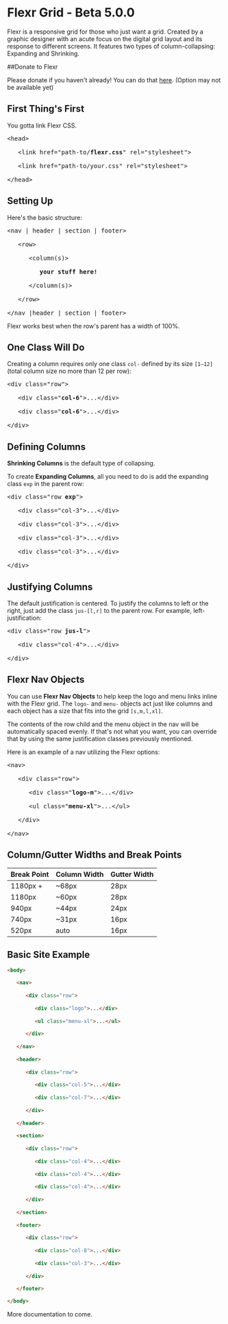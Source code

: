 # Flexr Grid - Beta 5.0.0

Flexr is a responsive grid for those who just want a grid. Created by a graphic designer with an acute focus on the digital grid layout and its response to different screens. It features two types of column-collapsing: Expanding and Shrinking.


##Donate to Flexr

Please donate if you haven't already! You can do that [here](http://danielblakedesign.com/flexr/). (Option may not be available yet)


## First Thing's First

You gotta link Flexr CSS.

<pre>&lt;head&gt;

   &lt;link href="path-to/<b>flexr.css</b>" rel="stylesheet"&gt;

   &lt;link href="path-to/your.css" rel="stylesheet"&gt;

&lt;/head&gt;</pre>


## Setting Up

Here's the basic structure:

<pre>&lt;nav | header | section | footer&gt;

   &lt;row&gt;
   
      &lt;column(s)&gt;
      
         <b>your stuff here!</b>
      
      &lt;/column(s)&gt;

   &lt;/row&gt;

&lt;/nav |header | section | footer&gt;</pre>

Flexr works best when the row's parent has a width of 100%.


## One Class Will Do

Creating a column requires only one class <code>col-</code> defined by its size <code>[1&ndash;12]</code> (total column size no more than 12 per row):

<pre>&lt;div class="row"&gt;

   &lt;div class="<b>col-6</b>"&gt;...&lt;/div&gt;

   &lt;div class="<b>col-6</b>"&gt;...&lt;/div&gt;

&lt;/div&gt;</pre>


## Defining Columns

**Shrinking Columns** is the default type of collapsing.

To create **Expanding Columns**, all you need to do is add the expanding class <code>exp</code> in the parent row:

<pre>&lt;div class="row <b>exp</b>"&gt;

   &lt;div class="col-3"&gt;...&lt;/div&gt;

   &lt;div class="col-3"&gt;...&lt;/div&gt;

   &lt;div class="col-3"&gt;...&lt;/div&gt;

   &lt;div class="col-3"&gt;...&lt;/div&gt;

&lt;/div&gt;</pre>


## Justifying Columns

The default justification is centered. To justify the columns to left or the right, just add the class <code>jus-[l,r]</code> to the parent row. For example, left-justification:

<pre>&lt;div class="row <b>jus-l</b>"&gt;

   &lt;div class="col-4"&gt;...&lt;/div&gt;

&lt;/div&gt;</pre>


## Flexr Nav Objects

You can use **Flexr Nav Objects** to help keep the logo and menu links inline with the Flexr grid. The <code>logo-</code> and <code>menu-</code> objects act just like columns and each object has a size that fits into the grid <code>[s,m,l,xl]</code>.

The contents of the row child and the menu object in the nav will be automatically spaced evenly. If that's not what you want, you can override that by using the same justification classes previously mentioned.

Here is an example of a nav utilizing the Flexr options:

<pre>&lt;nav&gt;

   &lt;div class="row"&gt;

      &lt;div class="<b>logo-m</b>"&gt;...&lt;/div&gt;

      &lt;ul class="<b>menu-xl</b>"&gt;...&lt;/ul&gt;

   &lt;/div&gt;

&lt;/nav&gt;</pre>


## Column/Gutter Widths and Break Points

Break Point|Column Width|Gutter Width
---|---|---
1180px +|~68px|28px
1180px|~60px|28px
940px|~44px|24px
740px|~31px|16px
520px|auto|16px


## Basic Site Example

```html
<body>

   <nav>
   
      <div class="row">
      
         <div class="logo">...</div>
         
         <ul class="menu-xl">...</ul>
      
      </div>
   
   </nav>
   
   <header>
   
      <div class="row">
      
         <div class="col-5">...</div>
         
         <div class="col-7">...</div>
      
      </div>
   
   </header>
   
   <section>
   
      <div class="row">
      
         <div class="col-4">...</div>
         
         <div class="col-4">...</div>
         
         <div class="col-4">...</div>
      
      </div>
   
   </section>
   
   <footer>
   
      <div class="row">
      
         <div class="col-8">...</div>
         
         <div class="col-3">...</div>
      
      </div>
   
   </footer>

</body>
```


More documentation to come.
